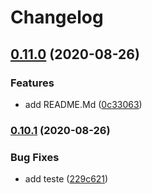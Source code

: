 # Changelog

## [0.11.0](https://www.github.com/eduardogspereira/emblematic-icons/compare/v0.10.1...v0.11.0) (2020-08-26)


### Features

* add README.Md ([0c33063](https://www.github.com/eduardogspereira/emblematic-icons/commit/0c33063a33396e6cd772e9fed97acfdcd41acb41))

### [0.10.1](https://www.github.com/eduardogspereira/emblematic-icons/compare/v0.10.0...v0.10.1) (2020-08-26)


### Bug Fixes

* add teste ([229c621](https://www.github.com/eduardogspereira/emblematic-icons/commit/229c6212bbdf28dab76cda79cad9b37aec53352c))
